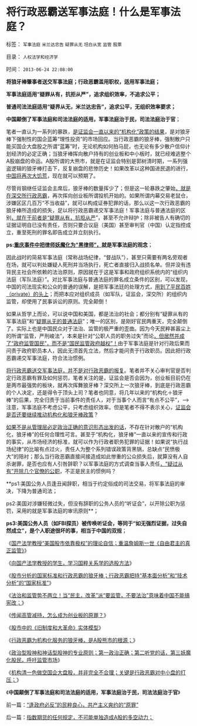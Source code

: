 # 将行政恶霸送军事法庭！什么是军事法庭？

标签： `军事法庭` `米兰达忠告` `疑罪从无` `坦白从宽` `监管` `股票` 

目录： `人权法学和经济学`

时间： `2013-06-24 22:08:00`

**将狼牙棒肇事者送交军事法庭；行政恶霸滥用职权，适用军事法庭；**

**军事法庭适用“疑罪从有，抗拒从严”，追求组织效率，不追求公平；**

**普通司法法庭适用“疑界从无，米兰达忠告”，追求公平，无组织效率要求；**

**中国颠倒了军事法庭和司法法庭的适用，军事法庭治于民，司法法庭治于官**；

笔者一直认为一系列的暴跌，[是证监会一直以来的“机构化”政策的结果](../../../2013/5/15/A股如果不能IPO，还能有什么用？.md)，是对狼牙棒下强制性的国企蓝筹“理性投资”的市场回应。当行政恶霸的狼牙棒，强制散户只能买国企大盘股之所谓“蓝筹”时，无论机构如何拍马屁，也无论有多少散户信仰计划经济的必定正确；当狼牙棒挥向散户持有的创业板和中小板时，就已经难逃整个A股崩盘的命运。A股所谓的大熊市，就是在证监会特别是郭树清时期，一系列强盗逻辑的狼牙棒打击下，反复崩盘的悲惨历史！如果改革以这种国进民退的进行，[中国将再次大饥荒](../../../2012/5/19/公有制的饥饿和社会主义的饥荒.md)，现在就可以预期了。

尽管肖钢继任证监会主席后，狼牙棒的数量挥少了；但是这一轮暴跌之肇始[，就是在深交所行政恶霸](../../../2013/5/28/行政恶霸犹在，散户投资难安.md)，再次挥向创业板所谓投机开始的。如果所谓内幕交易老鼠仓，涉嫌区区几百万“不当收益”，就可以构成证券犯罪的话，那么以这一次行政恶霸的狼牙棒所造成的损失，足以将行政恶霸递交军事法庭！军事法庭与普通法庭的区别[，就在于前者是“疑罪从有，抗拒从严](../../../2011/4/25/不真实的，不一定作假的；.md)”，甚至不允许辩护；除非被告人有确切的证据证明自已没有责任，否则只要合议庭（美国）甚至审判官（中国）认定指控成立，重至死刑的罪名即告成立并立刻执行。

**ps:[重庆事件中把律师妖魔化为“黑律师”，](../../../2010/10/24/黑律师的贡献“非法无正义”.md)就是军事法庭的观念**；

因此战时的简易军事法庭（常称战场纪律，“督战队”），甚至只需要有两名旁观者在场，就可以判处嫌疑人死刑并当场执行，死亡者直接归入战损名单。但并没有违背民主社会所依赖的法治原则，原因就在于这是军事和政府组织系统内的“组织内法庭（军队法庭）”。对比军事法庭与普通法庭的罪名成立条件的区别，可以发现，中国的司法现实和公众的普通的误解，是把军事法廷的处理方式，[用到了平民百姓（private）的头上](../../../2009/7/1/拯救小资瑞恩的八个美国大兵.md)；而把本应对组织成员（如军队，证监会，深交所）的组织内监管，却使用了民事诉讼的原则。完全颠倒！

如果从哲学上而论，可以说中国和美国，都是法治的社会；都分别有“疑罪从有的军事法庭”和“[疑罪从无的普通法庭](../../../2013/4/2/米兰达忠告，坦白从宽抗拒从严，基督教的忏悔，民粹的“透明”.md)”；唯一的区别，是刚好官民两重天，完全颠倒了。实际上也是中国民众对于法治、监管的极严重的歪曲。因为今天民粹甚嚣尘上的所谓“监管，严刑峻法”，本来是针对“公职人员的职务过失”而论[，但居然并成了“政府监管国民”，而不是“国民监管政府越权”！](../../../2011/7/22/股市中的国民劣根性体现的后发劣势.md)由于军事法庭是针对行政后果而问责于政府职员本人，因此无须首先立法，然后才能问责于行政职员。因此把行政恶霸递交军事法庭，符合法治惯例。

[将行政恶霸送交军事法庭，并不是对行政恶霸的报复](../../../2012/12/3/民主不是感化，法治不是报复；新教挪威人的愚昧.md)。笔者并不关心审判官是否判定行政恶霸有罪及如何惩罚，笔者关注的是，证监会是否会因为，创业板目前仍在是两市最强势的板块，就再次挥舞狼牙棒？深交所上一次狼牙棒，到底是行政恶霸的个人决定，还是得令于顶头上司？笔者也同意，将几年以来的“机构化＋狼牙棒”的后果，完全归责于当前事件的责任人，对于当事个人而言“有点不公平”，——>注意，军事法庭不考虑公平，只考虑组织效率。但是笔者不得不表示关心，[证监会是否还要继续推动机构化和狼牙棒政策](../../../2013/6/8/股市分析的国家标准和监管.md)？

[如果不是从管理层必定政治正确的意识形态出发的话](../../../2013/6/4/《通往奴役之路》是“敌对意识形态”“意图颠覆”？.md)，不存在针对散户的“机构化，狼牙棒”的任何合理性可言。甚至于“机构化，狼牙棒”一直以来的宣传和行政的事实，从市场经济的标准，就可以作为行政者职务犯罪的证据！如果说“执行战场纪律”的比喻有点过火，责任人为整个系列错误政策背黑锅，总缺点“民愤极大”的陪衬；那么当行政恶霸直接间接造成如此惨重的公众损失后，就算没有人自杀谢罪，是否也应有人引咎辞职？以军事法庭的方式调查当事人责任[，“疑过从有”开除几个官僚的公职](../../../2010/7/23/疑过从有得廉政，疑罪从无保平安.md)，不正是民主的惯例吗？

**ps1:美国公务人员逢丑闻辞职，相当于约定俗成的司法交易，将军事法庭的审决，下降为普通司法；

ps2:美国对涉嫌轻微过失，但没有辞职的公务人员的“听证会”，以开除公职为惩罚，采用的就是军事法庭的审讯原则**；

**ps3:美国公务人员（如FBI探员）被传唤听证会，等同于“如无强烈证据，过失自然成立”，是个人职途很坏的事，相当于中国的双规**；

《[国产法学教授“美国股市依靠极权”的理论自信；重温詹姆斯一世《自由君主的真正监管》](../../../2013/6/5/国产法学教授《自由极权的真正监管》的理论自信.md)》

《[向国产法学教授的学生，学习国粹关系学的选股方法](../../../2013/6/5/向法学教授的学生，学习国粹的选股.md)》

《[股市分析的国家标准和行政恶霸的狼牙棒；行政恶霸把持“基本面分析”和“技术分析”的“国家标准”](../../../2013/6/8/股市分析的国家标准和监管.md)》

《[法治和监管势不两立！当“民主，改革”派“要监管，不要法治”意味着中国不能搞宪改；](../../../2013/6/9/给证监会和法学教授做常识扫盲：法治和监管势不两立！.md)》

《[传闻高管减持，怎么成为创业板的原罪？](../../../2013/6/17/创业板“高管减持赚了钱”的原罪.md)》

《[股市中的《旧制度和大革命》实体模型](../../../2013/6/14/股市中的《旧制度和大革命》实体模型.md)》

《[行政恶霸为机构化服务的狼牙棒，是A股熊市的根源；](../../../2013/6/13/行政恶霸为机构化服务的狼牙棒，是A股熊市的根源.md)》

《[政治型股神和神话型股神的专业原则；第一政治正确；第二听党的话，第三妖魔化股民，呼吁监管市场](../../../2013/6/18/职业股神的四大专业原则；.md)》

《[机构清一色做空国企大盘股，并非完全不合理；关键是行政恶霸对中小盘的打压；](../../../2013/6/20/只有行政垄断的机构化，指数期货才能清一色做空；.md)》

《**中国颠倒了军事法庭和司法法庭的适用，军事法庭治于民，司法法庭治于官**》



前一篇：[“逢政府必反”的民粹良心，共产主义爽约的“原罪”](../../../2013/6/24/“逢政府必反”的民粹良心，共产主义爽约的“原罪”.md)

后一篇：[指数期货的任何规定，不可能单独造成A股的多空动力；](../../../2013/6/24/指数期货的任何规定，不可能单独造成A股的多空动力；.md)